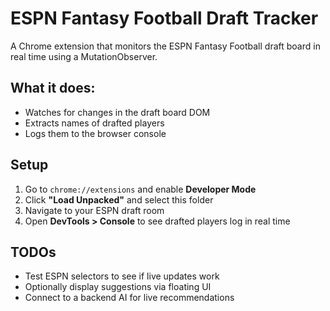 # ESPN Fantasy Football Draft Tracker

A Chrome extension that monitors the ESPN Fantasy Football draft board in real time using a MutationObserver.

## What it does:
- Watches for changes in the draft board DOM
- Extracts names of drafted players
- Logs them to the browser console

## Setup

1. Go to `chrome://extensions` and enable **Developer Mode**
2. Click **"Load Unpacked"** and select this folder
3. Navigate to your ESPN draft room
4. Open **DevTools > Console** to see drafted players log in real time

## TODOs

- Test ESPN selectors to see if live updates work
- Optionally display suggestions via floating UI
- Connect to a backend AI for live recommendations
